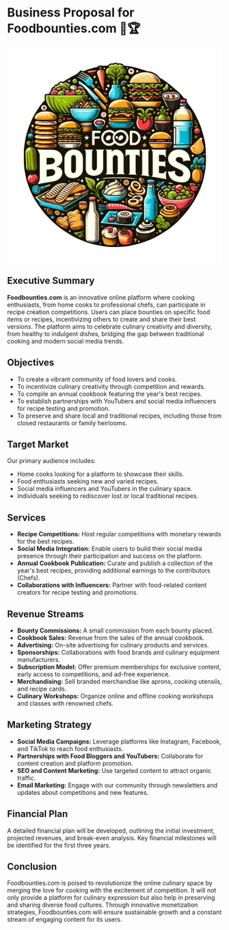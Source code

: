 # Business Proposal for Foodbounties.com 🍳🏆

<p align="center">
  <img src="logo.png" alt="Penetration Testing Assistant Bot Mascot" width="500" style="display: block; margin: 0 auto;">
</p>

## Executive Summary
**Foodbounties.com** is an innovative online platform where cooking enthusiasts, from home cooks to professional chefs, can participate in recipe creation competitions. Users can place bounties on specific food items or recipes, incentivizing others to create and share their best versions. The platform aims to celebrate culinary creativity and diversity, from healthy to indulgent dishes, bridging the gap between traditional cooking and modern social media trends.

## Objectives
- To create a vibrant community of food lovers and cooks.
- To incentivize culinary creativity through competition and rewards.
- To compile an annual cookbook featuring the year's best recipes.
- To establish partnerships with YouTubers and social media influencers for recipe testing and promotion.
- To preserve and share local and traditional recipes, including those from closed restaurants or family heirlooms.

## Target Market
Our primary audience includes:
- Home cooks looking for a platform to showcase their skills.
- Food enthusiasts seeking new and varied recipes.
- Social media influencers and YouTubers in the culinary space.
- Individuals seeking to rediscover lost or local traditional recipes.

## Services
- **Recipe Competitions:** Host regular competitions with monetary rewards for the best recipes.
- **Social Media Integration:** Enable users to build their social media presence through their participation and success on the platform.
- **Annual Cookbook Publication:** Curate and publish a collection of the year's best recipes, providing additional earnings to the contributors (Chefs).
- **Collaborations with Influencers:** Partner with food-related content creators for recipe testing and promotions.

## Revenue Streams
- **Bounty Commissions:** A small commission from each bounty placed.
- **Cookbook Sales:** Revenue from the sales of the annual cookbook.
- **Advertising:** On-site advertising for culinary products and services.
- **Sponsorships:** Collaborations with food brands and culinary equipment manufacturers.
- **Subscription Model:** Offer premium memberships for exclusive content, early access to competitions, and ad-free experience.
- **Merchandising:** Sell branded merchandise like aprons, cooking utensils, and recipe cards.
- **Culinary Workshops:** Organize online and offline cooking workshops and classes with renowned chefs.

## Marketing Strategy
- **Social Media Campaigns:** Leverage platforms like Instagram, Facebook, and TikTok to reach food enthusiasts.
- **Partnerships with Food Bloggers and YouTubers:** Collaborate for content creation and platform promotion.
- **SEO and Content Marketing:** Use targeted content to attract organic traffic.
- **Email Marketing:** Engage with our community through newsletters and updates about competitions and new features.

## Financial Plan
A detailed financial plan will be developed, outlining the initial investment, projected revenues, and break-even analysis. Key financial milestones will be identified for the first three years.

## Conclusion
Foodbounties.com is poised to revolutionize the online culinary space by merging the love for cooking with the excitement of competition. It will not only provide a platform for culinary expression but also help in preserving and sharing diverse food cultures. Through innovative monetization strategies, Foodbounties.com will ensure sustainable growth and a constant stream of engaging content for its users.
